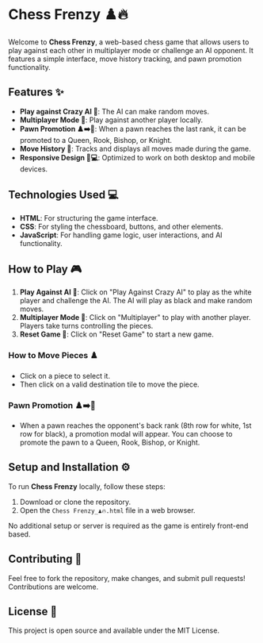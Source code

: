 # Chess Frenzy ♟️🔥

Welcome to **Chess Frenzy**, a web-based chess game that allows users to play against each other in multiplayer mode or challenge an AI opponent. It features a simple interface, move history tracking, and pawn promotion functionality.

## Features ✨

- **Play against Crazy AI 🤖**: The AI can make random moves.
- **Multiplayer Mode 👥**: Play against another player locally.
- **Pawn Promotion ♟️➡️👑**: When a pawn reaches the last rank, it can be promoted to a Queen, Rook, Bishop, or Knight.
- **Move History 📜**: Tracks and displays all moves made during the game.
- **Responsive Design 📱💻**: Optimized to work on both desktop and mobile devices.

## Technologies Used 💻

- **HTML**: For structuring the game interface.
- **CSS**: For styling the chessboard, buttons, and other elements.
- **JavaScript**: For handling game logic, user interactions, and AI functionality.

## How to Play 🎮

1. **Play Against AI 🤖**: Click on "Play Against Crazy AI" to play as the white player and challenge the AI. The AI will play as black and make random moves.
2. **Multiplayer Mode 👥**: Click on "Multiplayer" to play with another player. Players take turns controlling the pieces.
3. **Reset Game 🔄**: Click on "Reset Game" to start a new game.

### How to Move Pieces ♟️

- Click on a piece to select it. 
- Then click on a valid destination tile to move the piece.

### Pawn Promotion ♟️➡️👑

- When a pawn reaches the opponent's back rank (8th row for white, 1st row for black), a promotion modal will appear. You can choose to promote the pawn to a Queen, Rook, Bishop, or Knight.

## Setup and Installation ⚙️

To run **Chess Frenzy** locally, follow these steps:

1. Download or clone the repository.
2. Open the `Chess Frenzy_♟️🔥.html` file in a web browser.

No additional setup or server is required as the game is entirely front-end based.

## Contributing 🤝

Feel free to fork the repository, make changes, and submit pull requests! Contributions are welcome.

## License 📄

This project is open source and available under the MIT License.

